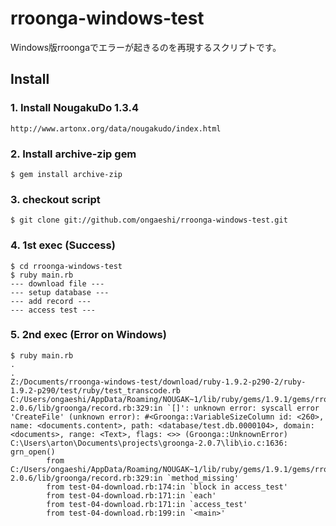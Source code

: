# rroonga-windows-test 

Windows版rroongaでエラーが起きるのを再現するスクリプトです。

## Install

### 1. Install NougakuDo 1.3.4

```
http://www.artonx.org/data/nougakudo/index.html
```

### 2. Install archive-zip gem

```
$ gem install archive-zip
```

### 3. checkout script

```
$ git clone git://github.com/ongaeshi/rroonga-windows-test.git
```
   
### 4. 1st exec (Success)

```
$ cd rroonga-windows-test
$ ruby main.rb
--- download file ---
--- setup database ---
--- add record ---
--- access test ---
```

### 5. 2nd exec (Error on Windows)

```
$ ruby main.rb
.
.
Z:/Documents/rroonga-windows-test/download/ruby-1.9.2-p290-2/ruby-1.9.2-p290/test/ruby/test_transcode.rb
C:/Users/ongaeshi/AppData/Roaming/NOUGAK~1/lib/ruby/gems/1.9.1/gems/rroonga-2.0.6/lib/groonga/record.rb:329:in `[]': unknown error: syscall error 'CreateFile' (unknown error): #<Groonga::VariableSizeColumn id: <260>, name: <documents.content>, path: <database/test.db.0000104>, domain: <documents>, range: <Text>, flags: <>> (Groonga::UnknownError)
C:\Users\arton\Documents\projects\groonga-2.0.7\lib\io.c:1636: grn_open()
        from C:/Users/ongaeshi/AppData/Roaming/NOUGAK~1/lib/ruby/gems/1.9.1/gems/rroonga-2.0.6/lib/groonga/record.rb:329:in `method_missing'
        from test-04-download.rb:174:in `block in access_test'
        from test-04-download.rb:171:in `each'
        from test-04-download.rb:171:in `access_test'
        from test-04-download.rb:199:in `<main>'
```


